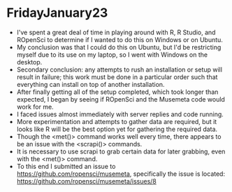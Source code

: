 # FridayJanuary23

- I've spent a great deal of time in playing around with R, R Studio, and ROpenSci to determine if I wanted to do this on Windows or on Ubuntu.
 - My conclusion was that I could do this on Ubuntu, but I'd be restricting myself due to its use on my laptop, so I went with Windows on the desktop.
 - Secondary conclusion: any attempts to rush an installation or setup will result in failure; this work must be done in a particular order such that everything can install on top of another installation.
- After finally getting all of the setup completed, which took longer than expected, I began by seeing if ROpenSci and the Musemeta code would work for me.
 - I faced issues almost immediately with server replies and code running.
- More experimentation and attempts to gather data are required, but it looks like R will be the best option yet for gathering the required data.
 - Though the <met()> command works well every time, there appears to be an issue with the <scrapi()> commands. 
 - It is necessary to use scrapi to grab certain data for later grabbing, even with the <met()> command.
 - To this end I submitted an issue to https://github.com/ropensci/musemeta, specifically the issue is located: https://github.com/ropensci/musemeta/issues/8
